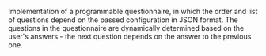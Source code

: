 Implementation of a programmable questionnaire, in which the order and list of questions depend on the passed configuration in JSON format.
The questions in the questionnaire are dynamically determined based on the user's answers - the next question depends on the answer to the previous one.
